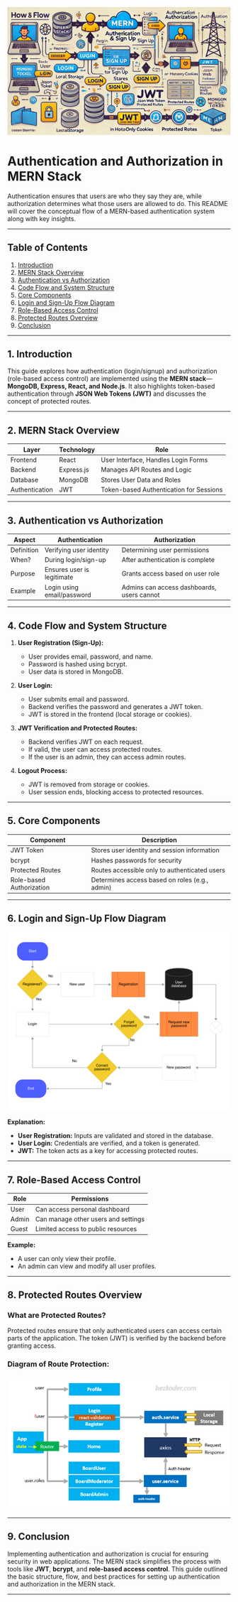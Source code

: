 ![Login and Sign-Up Flow](./Images/Auth.jpg)

# Authentication and Authorization in MERN Stack

Authentication ensures that users are who they say they are, while authorization determines what those users are allowed to do. This README will cover the conceptual flow of a MERN-based authentication system along with key insights.

---

## Table of Contents

1. [Introduction](#1-introduction)
2. [MERN Stack Overview](#2-mern-stack-overview)
3. [Authentication vs Authorization](#3-authentication-vs-authorization)
4. [Code Flow and System Structure](#4-code-flow-and-system-structure)
5. [Core Components](#5-core-components)
6. [Login and Sign-Up Flow Diagram](#6-login-and-sign-up-flow-diagram)
7. [Role-Based Access Control](#7-role-based-access-control)
8. [Protected Routes Overview](#8-protected-routes-overview)
9. [Conclusion](#9-conclusion)

---

## 1. Introduction

This guide explores how authentication (login/signup) and authorization (role-based access control) are implemented using the **MERN stack**—**MongoDB, Express, React, and Node.js**. It also highlights token-based authentication through **JSON Web Tokens (JWT)** and discusses the concept of protected routes.

---

## 2. MERN Stack Overview

| **Layer**      | **Technology** | **Role**                                |
| -------------- | -------------- | --------------------------------------- |
| Frontend       | React          | User Interface, Handles Login Forms     |
| Backend        | Express.js     | Manages API Routes and Logic            |
| Database       | MongoDB        | Stores User Data and Roles              |
| Authentication | JWT            | Token-based Authentication for Sessions |

---

## 3. Authentication vs Authorization

| **Aspect** | **Authentication**         | **Authorization**                          |
| ---------- | -------------------------- | ------------------------------------------ |
| Definition | Verifying user identity    | Determining user permissions               |
| When?      | During login/sign-up       | After authentication is complete           |
| Purpose    | Ensures user is legitimate | Grants access based on user role           |
| Example    | Login using email/password | Admins can access dashboards, users cannot |

---

## 4. Code Flow and System Structure

1. **User Registration (Sign-Up):**

   - User provides email, password, and name.
   - Password is hashed using bcrypt.
   - User data is stored in MongoDB.

2. **User Login:**

   - User submits email and password.
   - Backend verifies the password and generates a JWT token.
   - JWT is stored in the frontend (local storage or cookies).

3. **JWT Verification and Protected Routes:**

   - Backend verifies JWT on each request.
   - If valid, the user can access protected routes.
   - If the user is an admin, they can access admin routes.

4. **Logout Process:**
   - JWT is removed from storage or cookies.
   - User session ends, blocking access to protected resources.

---

## 5. Core Components

| **Component**            | **Description**                                |
| ------------------------ | ---------------------------------------------- |
| JWT Token                | Stores user identity and session information   |
| bcrypt                   | Hashes passwords for security                  |
| Protected Routes         | Routes accessible only to authenticated users  |
| Role-based Authorization | Determines access based on roles (e.g., admin) |

---

## 6. Login and Sign-Up Flow Diagram

![Login and Sign-Up Flow](./Images/loginSignUpLogout.png)

**Explanation:**

- **User Registration:** Inputs are validated and stored in the database.
- **User Login:** Credentials are verified, and a token is generated.
- **JWT:** The token acts as a key for accessing protected routes.

---

## 7. Role-Based Access Control

| **Role** | **Permissions**                     |
| -------- | ----------------------------------- |
| User     | Can access personal dashboard       |
| Admin    | Can manage other users and settings |
| Guest    | Limited access to public resources  |

**Example:**

- A user can only view their profile.
- An admin can view and modify all user profiles.

---

## 8. Protected Routes Overview

### What are Protected Routes?

Protected routes ensure that only authenticated users can access certain parts of the application. The token (JWT) is verified by the backend before granting access.

### Diagram of Route Protection:

![Protected Routes Flow](./Images/reactRoute.png)

---

## 9. Conclusion

Implementing authentication and authorization is crucial for ensuring security in web applications. The MERN stack simplifies the process with tools like **JWT**, **bcrypt**, and **role-based access control**. This guide outlined the basic structure, flow, and best practices for setting up authentication and authorization in the MERN stack.

---
